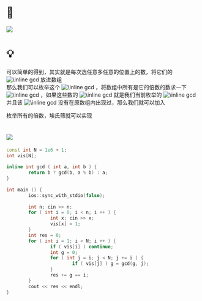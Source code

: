 # 🔗
<a href="https://codeforces.com/contest/1627/problem/D"><img src="https://s2.loli.net/2022/01/18/GtWesXr3kMwVHCY.png"></a>

# 💡
可以简单的得到，其实就是每次选任意多任意的位置上的数，将它们的  <img src="https://latex.codecogs.com/svg.image?\inline&space;gcd" title="\inline gcd" /> 放进数组  
那么我们可以枚举这个  <img src="https://latex.codecogs.com/svg.image?\inline&space;gcd" title="\inline gcd" /> ，将数组中所有是它的倍数的数求一下  <img src="https://latex.codecogs.com/svg.image?\inline&space;gcd" title="\inline gcd" /> ，如果这些数的  <img src="https://latex.codecogs.com/svg.image?\inline&space;gcd" title="\inline gcd" /> 就是我们当前枚举的  <img src="https://latex.codecogs.com/svg.image?\inline&space;gcd" title="\inline gcd" /> 并且该  <img src="https://latex.codecogs.com/svg.image?\inline&space;gcd" title="\inline gcd" /> 没有在原数组内出现过，那么我们就可以加入  
  
枚举所有的倍数，埃氏筛就可以实现  

# <img src="https://img-blog.csdnimg.cn/20210713144601841.png" >
```cpp
const int N = 1e6 + 1;
int vis[N];
 
inline int gcd ( int a, int b ) {
        return b ? gcd(b, a % b) : a;
}
 
int main () {
        ios::sync_with_stdio(false);
 
        int n; cin >> n;
        for ( int i = 0; i < n; i ++ ) {
                int x; cin >> x;
                vis[x] = 1;
        }
        int res = 0;
        for ( int i = 1; i < N; i ++ ) {
                if ( vis[i] ) continue;
                int g = 0;
                for ( int j = i; j < N; j += i ) {
                        if ( vis[j] ) g = gcd(g, j);
                }
                res += g == i;
        }
        cout << res << endl;
}
```

